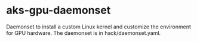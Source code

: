 # aks-gpu-daemonset

Daemonset to install a custom Linux kernel and customize the environment for GPU hardware. The daemonset is in hack/daemonset.yaml.
